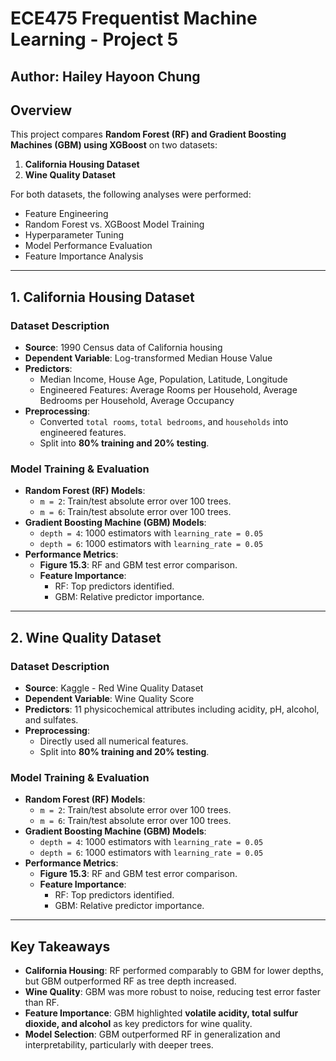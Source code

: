 # ECE475 Frequentist Machine Learning - Project 5

## Author: Hailey Hayoon Chung

## Overview
This project compares **Random Forest (RF) and Gradient Boosting Machines (GBM) using XGBoost** on two datasets:
1. **California Housing Dataset**
2. **Wine Quality Dataset**

For both datasets, the following analyses were performed:
- Feature Engineering
- Random Forest vs. XGBoost Model Training
- Hyperparameter Tuning
- Model Performance Evaluation
- Feature Importance Analysis

---

## 1. California Housing Dataset
### Dataset Description
- **Source**: 1990 Census data of California housing
- **Dependent Variable**: Log-transformed Median House Value
- **Predictors**:
  - Median Income, House Age, Population, Latitude, Longitude
  - Engineered Features: Average Rooms per Household, Average Bedrooms per Household, Average Occupancy
- **Preprocessing**:
  - Converted `total rooms`, `total bedrooms`, and `households` into engineered features.
  - Split into **80% training and 20% testing**.

### Model Training & Evaluation
- **Random Forest (RF) Models**:
  - `m = 2`: Train/test absolute error over 100 trees.
  - `m = 6`: Train/test absolute error over 100 trees.
- **Gradient Boosting Machine (GBM) Models**:
  - `depth = 4`: 1000 estimators with `learning_rate = 0.05`
  - `depth = 6`: 1000 estimators with `learning_rate = 0.05`
- **Performance Metrics**:
  - **Figure 15.3**: RF and GBM test error comparison.
  - **Feature Importance**:
    - RF: Top predictors identified.
    - GBM: Relative predictor importance.

---

## 2. Wine Quality Dataset
### Dataset Description
- **Source**: Kaggle - Red Wine Quality Dataset
- **Dependent Variable**: Wine Quality Score
- **Predictors**: 11 physicochemical attributes including acidity, pH, alcohol, and sulfates.
- **Preprocessing**:
  - Directly used all numerical features.
  - Split into **80% training and 20% testing**.

### Model Training & Evaluation
- **Random Forest (RF) Models**:
  - `m = 2`: Train/test absolute error over 100 trees.
  - `m = 6`: Train/test absolute error over 100 trees.
- **Gradient Boosting Machine (GBM) Models**:
  - `depth = 4`: 1000 estimators with `learning_rate = 0.05`
  - `depth = 6`: 1000 estimators with `learning_rate = 0.05`
- **Performance Metrics**:
  - **Figure 15.3**: RF and GBM test error comparison.
  - **Feature Importance**:
    - RF: Top predictors identified.
    - GBM: Relative predictor importance.

---

## Key Takeaways
- **California Housing**: RF performed comparably to GBM for lower depths, but GBM outperformed RF as tree depth increased.
- **Wine Quality**: GBM was more robust to noise, reducing test error faster than RF.
- **Feature Importance**: GBM highlighted **volatile acidity, total sulfur dioxide, and alcohol** as key predictors for wine quality.
- **Model Selection**: GBM outperformed RF in generalization and interpretability, particularly with deeper trees.
